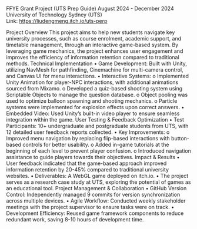 FFYE Grant Project (UTS Prep Guide)	
August 2024 - December 2024              
University of Technology Sydney (UTS)		           
Link: https://liudengmeng.itch.io/uts-perp

Project Overview
This project aims to help new students navigate key university processes, such as course enrolment, academic support, and timetable management, through an interactive game-based system. By leveraging game mechanics, the project enhances user engagement and improves the efficiency of information retention compared to traditional methods.
Technical Implementation
•	Game Development: Built with Unity, utilizing NavMesh for pathfinding, Cinemachine for multi-camera control, and Canvas UI for menu interactions.
•	Interactive Systems:
o	Implemented Unity Animation for player-NPC interactions, with additional animations sourced from Mixamo.
o	Developed a quiz-based shooting system using Scriptable Objects to manage the question database.
o	Object pooling was used to optimize balloon spawning and shooting mechanics.
o	Particle systems were implemented for explosion effects upon correct answers.
•	Embedded Video: Used Unity’s built-in video player to ensure seamless integration within the game.
User Testing & Feedback Optimization
•	Test Participants: 10+ undergraduate and postgraduate students from UTS, with 12 detailed user feedback reports collected.
•	Key Improvements:
o	Improved menu navigation by replacing flip-based interactions with button-based controls for better usability.
o	Added in-game tutorials at the beginning of each level to prevent player confusion.
o	Introduced navigation assistance to guide players towards their objectives.
Impact & Results
•	User feedback indicated that the game-based approach improved information retention by 20-45% compared to traditional university websites.
•	Deliverables: A WebGL game deployed on itch.io.
•	The project serves as a research case study at UTS, exploring the potential of games as an educational tool.
Project Management & Collaboration
•	GitHub Version Control: Independently managed 9 commits for version synchronization across multiple devices.
•	Agile Workflow: Conducted weekly stakeholder meetings with the project supervisor to ensure tasks were on track.
•	Development Efficiency: Reused game framework components to reduce redundant work, saving 8-10 hours of development time.
